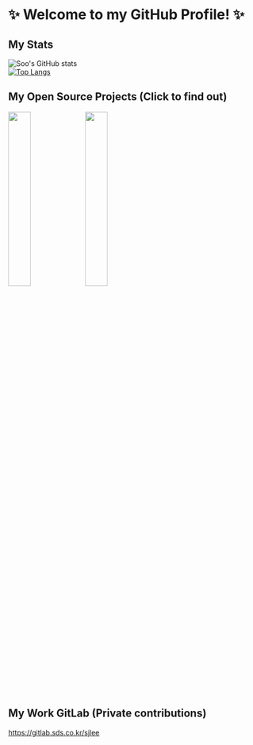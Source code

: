 # ✨  Welcome to my GitHub Profile! ✨  

## My Stats
![Soo's GitHub stats](https://github-readme-stats.vercel.app/api?username=montycoder0701&show_icons=true&theme=transparent)  
[![Top Langs](https://github-readme-stats.vercel.app/api/top-langs/?username=montycoder0701&layout=compact)](https://github.com/anuraghazra/github-readme-stats)

## My Open Source Projects (Click to find out)
[<img src="https://user-images.githubusercontent.com/55172514/220561676-8f2aa69d-c052-4a56-8f70-b7c921a4a8b1.png" width=30% />](https://github.com/ProjectPassionKing) 
[<img src="https://user-images.githubusercontent.com/104475739/220800886-ba8cc7d6-4f0d-4e69-b25b-85f34b875dcc.png" width=30% />](https://github.com/DevthanAI)

## My Work GitLab (Private contributions)
https://gitlab.sds.co.kr/sjlee
